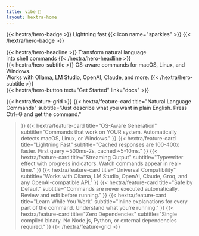 ```yaml
---
title: vibe 🌊
layout: hextra-home
---
```


{{< hextra/hero-badge >}}
  <span>Lightning fast</span>
  {{< icon name="sparkles" >}}
{{< /hextra/hero-badge >}}

<div class="hx-mt-6 hx-mb-6">
{{< hextra/hero-headline >}}
  Transform natural language&nbsp;<br class="sm:hx-block hx-hidden" />into shell commands
{{< /hextra/hero-headline >}}
</div>

<div class="hx-mb-12">
{{< hextra/hero-subtitle >}}
  OS-aware commands for macOS, Linux, and Windows.&nbsp;<br class="sm:hx-block hx-hidden" />Works with Ollama, LM Studio, OpenAI, Claude, and more.
{{< /hextra/hero-subtitle >}}
</div>

<div class="hx-mb-6">
{{< hextra/hero-button text="Get Started" link="docs" >}}
</div>

<div class="hx-mt-6"></div>

{{< hextra/feature-grid >}}
  {{< hextra/feature-card
    title="Natural Language Commands"
    subtitle="Just describe what you want in plain English. Press Ctrl+G and get the command."
  >}}
  {{< hextra/feature-card
    title="OS-Aware Generation"
    subtitle="Commands that work on YOUR system. Automatically detects macOS, Linux, or Windows."
  >}}
  {{< hextra/feature-card
    title="Lightning Fast"
    subtitle="Cached responses are 100-400x faster. First query ~500ms-2s, cached ~5-10ms."
  >}}
  {{< hextra/feature-card
    title="Streaming Output"
    subtitle="Typewriter effect with progress indicators. Watch commands appear in real-time."
  >}}
  {{< hextra/feature-card
    title="Universal Compatibility"
    subtitle="Works with Ollama, LM Studio, OpenAI, Claude, Groq, and any OpenAI-compatible API."
  >}}
  {{< hextra/feature-card
    title="Safe by Default"
    subtitle="Commands are never executed automatically. Review and edit before running."
  >}}
  {{< hextra/feature-card
    title="Learn While You Work"
    subtitle="Inline explanations for every part of the command. Understand what you're running."
  >}}
  {{< hextra/feature-card
    title="Zero Dependencies"
    subtitle="Single compiled binary. No Node.js, Python, or external dependencies required."
  >}}
{{< /hextra/feature-grid >}}
